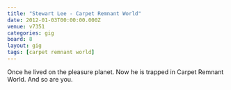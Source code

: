 ```yaml
---
title: "Stewart Lee - Carpet Remnant World"
date: 2012-01-03T00:00:00.000Z
venue: v7351
categories: gig
board: 8
layout: gig
tags: [carpet remnant world]
---
```

Once he lived on the pleasure planet. Now he is trapped in Carpet Remnant World.  And so are you.
